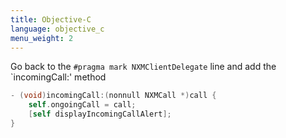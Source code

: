 ```yaml
---
title: Objective-C
language: objective_c
menu_weight: 2
---
```


Go back to the `#pragma mark NXMClientDelegate` line and add the `incomingCall:' method

```objective-c
- (void)incomingCall:(nonnull NXMCall *)call {
    self.ongoingCall = call;
    [self displayIncomingCallAlert];
}
```